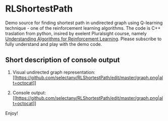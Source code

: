 # RLShortestPath
Demo source for finding shortest path in undirected graph using Q-learning technique - one of the reinforcement learning algorithms.
The code is C++ traslation from python, insired by exelent Pluralsight course, namely [Understanding Algorithms for Reinforcement Learning](https://app.pluralsight.com/library/courses/understanding-algorithms-reinforcement-learning/description). Please subscribe to fully understand and play with the demo code.

## Short description of console output
1. Visual undirected graph representation:
[[https://github.com/selectany/RLShortestPath/edit/master/graph.png|alt=octocat]]

2. Console output:
[[https://github.com/selectany/RLShortestPath/edit/master/graph.png|alt=octocat]]

Enjoy!
